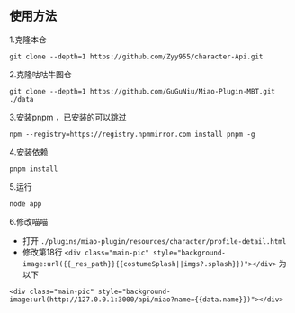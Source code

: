 ## 使用方法

1.克隆本仓
```
git clone --depth=1 https://github.com/Zyy955/character-Api.git
```

2.克隆咕咕牛图仓
```
git clone --depth=1 https://github.com/GuGuNiu/Miao-Plugin-MBT.git ./data
```

3.安装pnpm ，已安装的可以跳过
```
npm --registry=https://registry.npmmirror.com install pnpm -g
```

4.安装依赖
```
pnpm install
```

5.运行

```
node app
```

6.修改喵喵

- 打开 `./plugins/miao-plugin/resources/character/profile-detail.html`
- 修改第18行 `<div class="main-pic" style="background-image:url({{_res_path}}{{costumeSplash||imgs?.splash}})"></div>` 为以下

```
<div class="main-pic" style="background-image:url(http://127.0.0.1:3000/api/miao?name={{data.name}})"></div>
```
